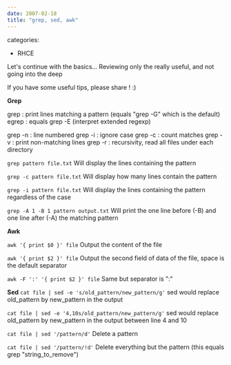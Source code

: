 ```yaml
---
date: 2007-02-18
title: "grep, sed, awk"
---
```








categories:
- RHCE


Let's continue with the basics... Reviewing only the really useful, and not going into the deep

If you have some useful tips, please share ! :)



**Grep**

grep : print lines matching a pattern (equals "grep -G" which is the default)
egrep : equals grep -E (interpret extended regexp)

grep -n : line numbered
grep -i : ignore case
grep -c : count matches
grep -v : print non-matching lines
grep -r : recursivity, read all files under each directory

`grep pattern file.txt`
Will display the lines containing the pattern

`grep -c pattern file.txt`
Will display how many lines contain the pattern

`grep -i pattern file.txt`
Will display the lines containing the pattern regardless of the case

`grep -A 1 -B 1 pattern output.txt`
Will print the one line before (-B) and one line after (-A) the matching pattern
 
**Awk**

`awk '{ print $0 }' file`
Output the content of the file

`awk '{ print $2 }' file`
Output the second field of data of the file, space is the default separator

`awk -F ':' '{ print $2 }' file`
Same but separator is ":"

**Sed**
`cat file | sed -e 's/old_pattern/new_pattern/g'`
sed would replace old_pattern by new_pattern in the output

`cat file | sed -e '4,10s/old_pattern/new_pattern/g'`
sed would replace old_pattern by new_pattern in the output between line 4 and 10

`cat file | sed '/pattern/d'`
Delete a pattern

`cat file | sed '/pattern/!d'`
Delete everything but the pattern (this equals grep "string_to_remove")
